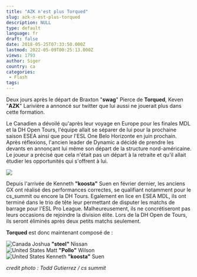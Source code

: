 ```yaml
---
title: "AZK n'est plus Torqued"
slug: azk-n-est-plus-torqued
description: NULL
type: default
language: fr
draft: false
date: 2018-05-25T07:33:50.000Z
lastmod: 2022-05-09T00:25:13.000Z
views: 1793
author: Siger
country: ca
categories:
 - Flash
tags:
---
```

Deux jours après le départ de Braxton "**swag**" Pierce de **Torqued**, Keven "**AZK**" Larivière a annoncé sur twitter que lui aussi ne jouerait plus dans cette formation.  
  
Le Canadien a dévoilé qu'après leur voyage en Europe pour les finales MDL et la DH Open Tours, l'équipe allait se séparer de lui pour la prochaine saison ESEA ainsi que pour l'ESL One Belo Horizonte en juin prochain. Après réflexions, l'ancien leader de Dynamic a décidé de prendre les devants en annonçant lui même son départ de la structure nord-américaine. Le joueur a précisé que cela n'était pas un départ à la retraite et qu'il allait étudier les opportunités qui s'offrent à lui.

![](https://flickshot-ue.s3.eu-west-2.amazonaws.com/flickshot/article/5b07b5f450644/images/YXi9bLtwgWVylctKcVmyZSf2FJ1RTG8rcC2WEqRA.jpeg)

Depuis l'arrivée de Kenneth **"koosta"** Suen en février dernier, les anciens GX ont réalisé des performances correctes, se qualifiant notamment pour le cs\_summit ou encore la DH Tours. Egalement en lice en ESEA MDL, ils ont terminé dans le trio de tête leur permettant de disputer les matchs de barrage pour l'ESL Pro League. Malheureusement, ils ne concrétiseront pas leurs occasions de rejoindre la division élite. Lors de la DH Open de Tours, ils seront éliminés après deux petits matchs seulement.

**Torqued** est donc maintenant composé de :

![Canada](/images/countries/ca.svg)⁠ Joshua **"steel"** Nissan  
![United States](/images/countries/us.svg)⁠ Matt **"Pollo"** Wilson  
![United States](/images/countries/us.svg)⁠ Kenneth **"koosta"** Suen

_credit photo : Todd Gutierrez / cs summit_
